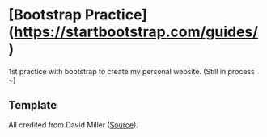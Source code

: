# [Bootstrap Practice] (https://startbootstrap.com/guides/)

1st practice with bootstrap to create my personal website. (Still in process ~)

## Template

All credited from David Miller ([Source](https://startbootstrap.com/template-overviews/resume/)).
